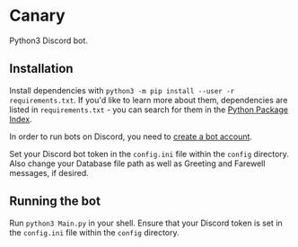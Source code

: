 # Canary
Python3 Discord bot.

## Installation

Install dependencies with `python3 -m pip install --user -r requirements.txt`. If you'd like to learn more about them, dependencies are listed in `requirements.txt` - you can search for them in the [Python Package Index](https://pypi.python.org).

In order to run bots on Discord, you need to [create a bot account](https://github.com/reactiflux/discord-irc/wiki/Creating-a-discord-bot-&-getting-a-token).

Set your Discord bot token in the `config.ini` file within the `config` directory. Also change your Database file path as well as Greeting and Farewell messages, if desired.

## Running the bot
Run `python3 Main.py` in your shell. Ensure that your Discord token is set in the `config.ini` file within the `config` directory.
